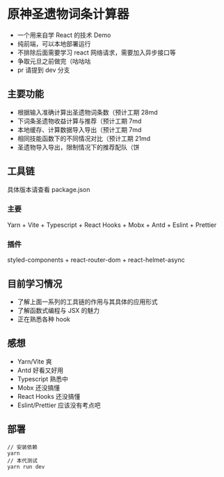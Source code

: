 # 原神圣遗物词条计算器

- 一个用来自学 React 的技术 Demo
- 纯前端，可以本地部署运行
- 不排除后面需要学习 react 网络请求，需要加入异步接口等
- 争取元旦之前做完（咕咕咕
- pr 请提到 dev 分支

## 主要功能

- 根据输入准确计算出圣遗物词条数（预计工期 28md
- 下词条圣遗物收益计算与推荐（预计工期 7md
- 本地缓存、计算数据导入导出（预计工期 7md
- 相同技能函数下的不同情况对比（预计工期 21md
- 圣遗物导入导出，限制情况下的推荐配队（饼

## 工具链

具体版本请查看 package.json

### 主要

Yarn + Vite + Typescript + React Hooks + Mobx + Antd + Eslint + Prettier

### 插件

styled-components + react-router-dom + react-helmet-async

## 目前学习情况

- 了解上面一系列的工具链的作用与其具体的应用形式
- 了解函数式编程与 JSX 的魅力
- 正在熟悉各种 hook

## 感想

- Yarn/Vite 爽
- Antd 好看又好用
- Typescript 熟悉中
- Mobx 还没搞懂
- React Hooks 还没搞懂
- Eslint/Prettier 应该没有考点吧

## 部署

```
// 安装依赖
yarn
// 本代测试
yarn run dev
```
